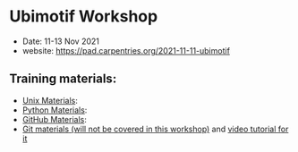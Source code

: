 # Ubimotif Workshop

* Date: 11-13 Nov 2021
* website: https://pad.carpentries.org/2021-11-11-ubimotif

## Training materials:

- [Unix Materials](https://swcarpentry.github.io/shell-novice/):
- [Python Materials](https://idpfun.github.io/IDP_Python/):
- [GitHub Materials](https://malvikasharan.github.io/developing_collaborative_document/):
- [Git materials (will not be covered in this workshop)](https://swcarpentry.github.io/git-novice/) and [video tutorial for it](https://www.youtube.com/watch?v=fTRtzsYo7Ho)
